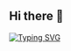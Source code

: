 ## Hi there 👋
[![Typing SVG](https://readme-typing-svg.demolab.com?font=Fira+Code&pause=1000&color=F7B433&width=435&lines=Hey!++I'm+Hamed)](https://git.io/typing-svg)
<!--
**HamedMiramirkhani/HamedMiramirkhani** is a ✨ _special_ ✨ repository because its `README.md` (this file) appears on your GitHub profile.

Here are some ideas to get you started:

- 🔭 I’m currently working on ...
- 🌱 I’m currently learning ...
- 👯 I’m looking to collaborate on ...
- 🤔 I’m looking for help with ...
- 💬 Ask me about ...
- 📫 How to reach me: ...
- 😄 Pronouns: ...
- ⚡ Fun fact: ...
-->
